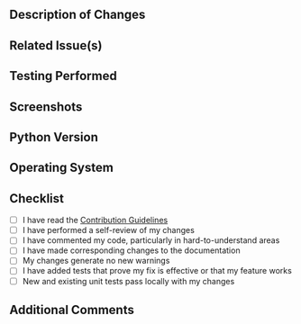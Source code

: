 ## Description of Changes

<!-- Briefly describe what changes your pull request is introducing -->

## Related Issue(s)

<!-- Reference any related issues (e.g., "Fixes #123" or "Related to #456") -->

## Testing Performed

<!-- Describe how you've tested these changes -->

## Screenshots

<!-- If applicable, add screenshots to help explain your changes -->

## Python Version

<!-- Please specify the Python version you used for testing -->

## Operating System

<!-- Please specify the Operating System you used for testing (e.g., macOS, Ubuntu 20.04, Windows 10) -->

## Checklist

- [ ] I have read the [Contribution Guidelines](CONTRIBUTING.md)
- [ ] I have performed a self-review of my changes
- [ ] I have commented my code, particularly in hard-to-understand areas
- [ ] I have made corresponding changes to the documentation
- [ ] My changes generate no new warnings
- [ ] I have added tests that prove my fix is effective or that my feature works
- [ ] New and existing unit tests pass locally with my changes

## Additional Comments

<!-- Add any other comments about the pull request here -->
